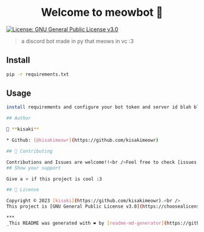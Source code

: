<h1 align="center">Welcome to meowbot 👋</h1>
<p>
  <a href="https://choosealicense.com/licenses/gpl-3.0/" target="_blank">
    <img alt="License: GNU General Public License v3.0" src="https://img.shields.io/badge/License-GNU General Public License v3.0-yellow.svg" />
  </a>
</p>

> a discord bot made in py that meows in vc :3

## Install

```sh
pip -r requirements.txt
```

## Usage

```sh
install requirements and configure your bot token and server id blah blah pull requests open

## Author

👤 **kisaki**

* Github: [@kisakimeowr](https://github.com/kisakimeowr)

## 🤝 Contributing

Contributions and Issues are welcome!!<br />Feel free to check [issues page](https://github.com/kisakimeowr/meowbot/issues)
## Show your support

Give a ⭐️ if this project is cool :3

## 📝 License

Copyright © 2023 [kisaki](https://github.com/kisakimeowr).<br />
This project is [GNU General Public License v3.0](https://choosealicense.com/licenses/gpl-3.0/) licensed.

***
_This README was generated with ❤️ by [readme-md-generator](https://github.com/kefranabg/readme-md-generator)_

